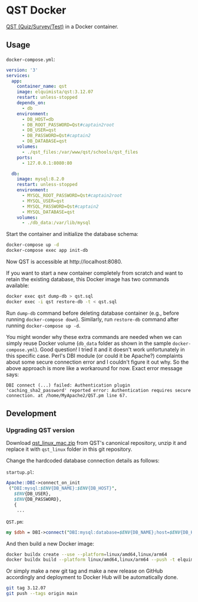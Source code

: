 # QST Docker

[QST (Quiz/Survey/Test)](https://sourceforge.net/projects/qstonline/) in a Docker container.

## Usage

`docker-compose.yml`:
```yaml
version: '3'
services:
  app:
    container_name: qst
    image: elquimista/qst:3.12.07
    restart: unless-stopped
    depends_on:
      - db
    environment:
      - DB_HOST=db
      - DB_ROOT_PASSWORD=Qst#captain2root
      - DB_USER=qst
      - DB_PASSWORD=Qst#captain2
      - DB_DATABASE=qst
    volumes:
      - ./qst_files:/var/www/qst/schools/qst_files
    ports:
      - 127.0.0.1:8080:80

  db:
    image: mysql:8.2.0
    restart: unless-stopped
    environment:
      - MYSQL_ROOT_PASSWORD=Qst#captain2root
      - MYSQL_USER=qst
      - MYSQL_PASSWORD=Qst#captain2
      - MYSQL_DATABASE=qst
    volumes:
      - ./db_data:/var/lib/mysql
```

Start the container and initialize the database schema:

```sh
docker-compose up -d
docker-compose exec app init-db
```

Now QST is accessible at http://localhost:8080.

If you want to start a new container completely from scratch and want to retain
the existing database, this Docker image has two commands available:

```sh
docker exec qst dump-db > qst.sql
docker exec -i qst restore-db -t < qst.sql
```

Run `dump-db` command before deleting database container (e.g., before running
`docker-compose down`).
Similarly, run `restore-db` command after running `docker-compose up -d`.

You might wonder why these extra commands are needed when we can simply reuse
Docker volume (`db_data` folder as shown in the sample `docker-compose.yml`).
Good question! I tried it and it doesn't work unfortunately in this specific
case. Perl's DBI module (or could it be Apache?) complaints about some secure
connection error and I couldn't figure it out why. So the above approach is more
like a workaround for now. Exact error message says:

```
DBI connect (...) failed: Authentication plugin 'caching_sha2_password' reported error: Authentication requires secure connection. at /home/MyApache2/QST.pm line 67.
```

## Development

### Upgrading QST version

Download [qst_linux_mac.zip](https://sourceforge.net/projects/qstonline/files/qst_linux_mac.zip/download)
from QST's canonical repository, unzip it and replace it with `qst_linux` folder
in this git repository.

Change the hardcoded database connection details as follows:

`startup.pl`:
```perl
Apache::DBI->connect_on_init
 ("DBI:mysql:$ENV{DB_NAME}:$ENV{DB_HOST}",
   $ENV{DB_USER},
   $ENV{DB_PASSWORD},
   {
    ...
```

`QST.pm`:
```perl
my $dbh = DBI->connect("DBI:mysql:database=$ENV{DB_NAME};host=$ENV{DB_HOST}",$ENV{DB_USER}, $ENV{DB_PASSWORD},{RaiseError => 0,PrintError => 1,AutoCommit => 1});
```

And then build a new Docker image:

```sh
docker buildx create --use --platform=linux/amd64,linux/arm64
docker buildx build --platform linux/amd64,linux/arm64 --push -t elquimista/qst:<new_version> .
```

Or simply make a new git tag and make a new release on GitHub accordingly and deployment to Docker Hub will be automatically done.

```sh
git tag 3.12.07
git push --tags origin main
```
